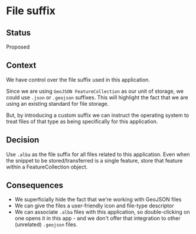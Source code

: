 # File suffix

## Status

Proposed

## Context

We have control over the file suffix used in this application.

Since we are using `GeoJSON FeatureCollection` as our unit of storage, we could use `.json` or `.geojson` suffixes.  This will highlight the fact that we are using an existing standard for file storage.

But, by introducing a custom suffix we can instruct the operating system to treat files of that type as being specifically for this application.

## Decision

Use `.alba` as the file suffix for all files related to this application.  Even when the snippet to be stored/transferred is a single feature, store that feature within a FeatureCollection object.

## Consequences

- We superficially hide the fact that we're working with GeoJSON files
- We can give the files a user-friendly icon and file-type descriptor
- We can associate `.alba` files with this application, so double-clicking on one opens it in this app - and we don't offer that integration to other (unrelated) `.geojson` files.
